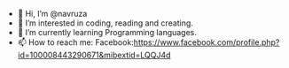 - 👋 Hi, I’m @navruza
- 👀 I’m interested in coding, reading and creating.
- 🌱 I’m currently learning Programming languages.
- 📫 How to reach me: Facebook:https://www.facebook.com/profile.php?id=100008443290671&mibextid=LQQJ4d

<!---
navruza125678/navruza125678 is a ✨ special ✨ repository because its `README.md` (this file) appears on your GitHub profile.
You can click the Preview link to take a look at your changes.
--->
